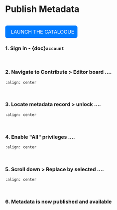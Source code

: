 # Publish Metadata

<br>

<div style="background-color: #007BFF; border: 2px solid #007BFF; border-radius: 6px; padding: 8px; display: inline-block;">
    <a style="font-size: 16px; text-decoration: none; color: white;" href="https://antcat.antarcticanz.govt.nz/geonetwork">
        <i class="fas fa-caret-right" style="color: white; margin-right: 8px;"></i> LAUNCH THE CATALOGUE
    </a>
</div> 

<br>

### 1. Sign in -  {doc}`account`

<br>


### 2. Navigate to Contribute > Editor board ....

```{image} edit_selectEditor_resize.png
:align: center
```
<br>

### 3. Locate metadata record > unlock ....

```{image} publish_unlock_resize.png
:align: center
```
<br>

### 4. Enable "All" privileges ....

```{image} publish_setAll_resize.png
:align: center
```
<br>

### 5. Scroll down > Replace by selected ....

```{image} publish_replace_resize.png
:align: center
```
<br>

### 6. Metadata is now published and available